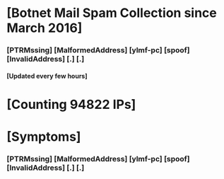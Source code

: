 # [Botnet Mail Spam Collection since March 2016]
### [PTRMssing] [MalformedAddress] [ylmf-pc] [spoof] [InvalidAddress] [.] [.]
#### [Updated every few hours]

# [Counting 94822 IPs]

# [Symptoms] 
###   [PTRMssing] [MalformedAddress] [ylmf-pc] [spoof] [InvalidAddress] [.] [.]
